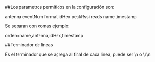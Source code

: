 

##Los parametros permitidos en la configuración son: 

antenna
eventNum
format
idHex
peakRssi
reads
name
timestamp

Se separan con comas ejemplo: 

orden=name,antenna,idHex,timestamp


##Terminador de líneas

Es el terminador que se agrega al final de cada linea, puede ser \n o \r\n


